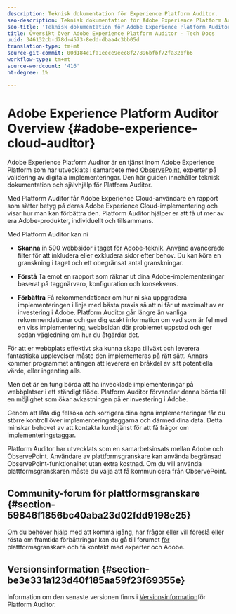 ```yaml
---
description: Teknisk dokumentation för Experience Platform Auditor.
seo-description: Teknisk dokumentation för Adobe Experience Platform Auditor.
seo-title: 'Teknisk dokumentation för Adobe Experience Platform Auditor '
title: Översikt över Adobe Experience Platform Auditor - Tech Docs
uuid: 346132cb-d78d-4573-8edd-dbaa4c3bb05d
translation-type: tm+mt
source-git-commit: 00d184c1fa1eece9eec8f27896bfbf72fa32bfb6
workflow-type: tm+mt
source-wordcount: '416'
ht-degree: 1%

---
```



# Adobe Experience Platform Auditor Overview {#adobe-experience-cloud-auditor}

Adobe Experience Platform Auditor är en tjänst inom Adobe Experience Platform som har utvecklats i samarbete med [ObservePoint](https://www.observepoint.com/), experter på validering av digitala implementeringar. Den här guiden innehåller teknisk dokumentation och självhjälp för Platform Auditor.

Med Platform Auditor får Adobe Experience Cloud-användare en rapport som sätter betyg på deras Adobe Experience Cloud-implementering och visar hur man kan förbättra den. Platform Auditor hjälper er att få ut mer av era Adobe-produkter, individuellt och tillsammans.

Med Platform Auditor kan ni

* **Skanna** in 500 webbsidor i taget för Adobe-teknik. Använd avancerade filter för att inkludera eller exkludera sidor efter behov. Du kan köra en granskning i taget och ett obegränsat antal granskningar.

* **Förstå** Ta emot en rapport som räknar ut dina Adobe-implementeringar baserat på taggnärvaro, konfiguration och konsekvens.

* **Förbättra** Få rekommendationer om hur ni ska uppgradera implementeringen i linje med bästa praxis så att ni får ut maximalt av er investering i Adobe. Platform Auditor går längre än vanliga rekommendationer och ger dig exakt information om vad som är fel med en viss implementering, webbsidan där problemet uppstod och ger sedan vägledning om hur du åtgärdar det.

För att er webbplats effektivt ska kunna skapa tillväxt och leverera fantastiska upplevelser måste den implementeras på rätt sätt. Annars kommer programmet antingen att leverera en bråkdel av sitt potentiella värde, eller ingenting alls.

Men det är en tung börda att ha invecklade implementeringar på webbplatser i ett ständigt flöde. Platform Auditor förvandlar denna börda till en möjlighet som ökar avkastningen på er investering i Adobe.

Genom att låta dig felsöka och korrigera dina egna implementeringar får du större kontroll över implementeringstaggarna och därmed dina data. Detta minskar behovet av att kontakta kundtjänst för att få frågor om implementeringstaggar.

Platform Auditor har utvecklats som en samarbetsinsats mellan Adobe och ObservePoint. Användare av plattformsgranskare kan använda begränsad ObservePoint-funktionalitet utan extra kostnad. Om du vill använda plattformsgranskaren måste du välja att få kommunicera från ObservePoint.

## Community-forum för plattformsgranskare {#section-59846f1856bc40aba23d02fdd9198e25}

Om du behöver hjälp med att komma igång, har frågor eller vill föreslå eller rösta om framtida förbättringar kan du gå till forumet [för](https://forums.adobe.com/community/experience-cloud/platform/core-services/activation-service/auditor) plattformsgranskare och få kontakt med experter och Adobe.

## Versionsinformation {#section-be3e331a123d40f185aa59f23f69355e}

Information om den senaste versionen finns i [Versionsinformation](release-notes.md)för Platform Auditor.
